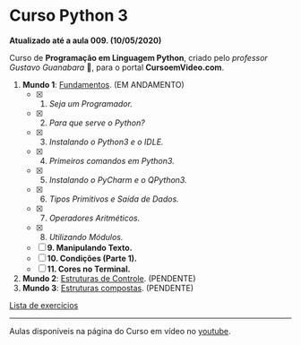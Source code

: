 # Curso Python 3
__Atualizado até a aula 009. (10/05/2020)__

Curso de **Programação em Linguagem Python**, criado pelo *professor Gustavo Guanabara* :vulcan_salute:, para o portal **CursoemVideo.com**.


1. **Mundo 1**: [Fundamentos](https://www.youtube.com/playlist?list=PLHz_AreHm4dlKP6QQCekuIPky1CiwmdI6). (EM ANDAMENTO) 
   - [x] 1. *Seja um Programador.*
   - [x] 2. *Para que serve o Python?*
   - [x] 3. *Instalando o Python3 e o IDLE.*
   - [x] 4. *Primeiros comandos em Python3.*
   - [x] 5. *Instalando o PyCharm e o QPython3.*
   - [x] 6. *Tipos Primitivos e Saída de Dados.*
   - [x] 7. *Operadores Aritméticos.*
   - [x] 8. *Utilizando Módulos.*
   - [ ] **9. Manipulando Texto.**
   - [ ] **10. Condições (Parte 1).**
   - [ ] **11. Cores no Terminal.**

2. **Mundo 2**: [Estruturas de Controle](https://www.youtube.com/playlist?list=PLHz_AreHm4dk_nZHmxxf_J0WRAqy5Czye). (PENDENTE) 
3. **Mundo 3**: [Estruturas compostas](https://www.youtube.com/playlist?list=PLHz_AreHm4dksnH2jVTIVNviIMBVYyFnH). (PENDENTE)

[Lista de exercícios](https://www.youtube.com/playlist?list=PLHz_AreHm4dm6wYOIW20Nyg12TAjmMGT-)

---
Aulas disponíveis na página do Curso em vídeo no [youtube](https://www.youtube.com/user/cursosemvideo).
